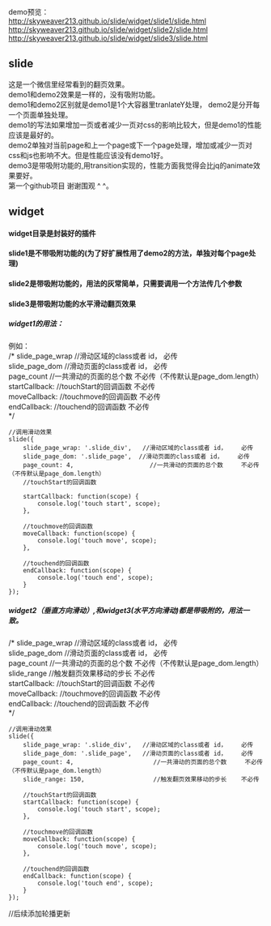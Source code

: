 demo预览：<br/>
http://skyweaver213.github.io/slide/widget/slide1/slide.html<br/>
http://skyweaver213.github.io/slide/widget/slide2/slide.html<br/>
http://skyweaver213.github.io/slide/widget/slide3/slide.html<br/>

<h2>slide</h2>
这是一个微信里经常看到的翻页效果。<br/>
demo1和demo2效果是一样的，没有吸附功能。<br/>
demo1和demo2区别就是demo1是1个大容器里tranlateY处理， demo2是分开每一个页面单独处理。<br/>
demo1的写法如果增加一页或者减少一页对css的影响比较大，但是demo1的性能应该是最好的。<br/>
demo2单独对当前page和上一个page或下一个page处理，增加或减少一页对css和js也影响不大。但是性能应该没有demo1好。<br/>
demo3是带吸附功能的,用transition实现的，性能方面我觉得会比jq的animate效果要好。<br/>
第一个github项目 谢谢围观 ^ ^。<br/>

<h2>widget</h2>
<h4>widget目录是封装好的插件</h4>
<h4>slide1是不带吸附功能的(为了好扩展性用了demo2的方法，单独对每个page处理)</h4>
<h4>slide2是带吸附功能的，用法的灰常简单，只需要调用一个方法传几个参数</h4>
<h4>slide3是带吸附功能的水平滑动翻页效果</h4>

<h5>widget1的用法：</h5>

例如：  
    /*
     slide_page_wrap          //滑动区域的class或者 id，            必传<br>
     slide_page_dom          //滑动页面的class或者 id，             必传<br>
     page_count              //一共滑动的页面的总个数               不必传（不传默认是page_dom.length）<br>
     startCallback:          //touchStart的回调函数                 不必传<br>
     moveCallback:           //touchmove的回调函数                  不必传<br>
     endCallback:            //touchend的回调函数                   不必传<br>
     */

    //调用滑动效果
    slide({
        slide_page_wrap: '.slide_div',   //滑动区域的class或者 id，    必传
        slide_page_dom: '.slide_page',  //滑动页面的class或者 id，    必传
        page_count: 4,                     //一共滑动的页面的总个数     不必传 （不传默认是page_dom.length）
        //touchStart的回调函数

        startCallback: function(scope) {
            console.log('touch start', scope);
        },

        //touchmove的回调函数
        moveCallback: function(scope) {
            console.log('touch move', scope);
        },

        //touchend的回调函数
        endCallback: function(scope) {
            console.log('touch end', scope);
        }
    });

<h5>widget2（垂直方向滑动）,和widget3(水平方向滑动)都是带吸附的，用法一致。</h5>

 /*
     slide_page_wrap          //滑动区域的class或者 id，            必传 <br/>
     slide_page_dom          //滑动页面的class或者 id，             必传 <br/>
     page_count              //一共滑动的页面的总个数               不必传（不传默认是page_dom.length） <br/>
     slide_range             //触发翻页效果移动的步长               不必传 <br/>
     startCallback:          //touchStart的回调函数                 不必传 <br/>
     moveCallback:           //touchmove的回调函数                  不必传 <br/>
     endCallback:            //touchend的回调函数                   不必传 <br/>
     */

    //调用滑动效果
    slide({
        slide_page_wrap: '.slide_div',   //滑动区域的class或者 id，    必传
        slide_page_dom: '.slide_page',   //滑动页面的class或者 id，    必传
        page_count: 4,                      //一共滑动的页面的总个数     不必传 （不传默认是page_dom.length）
        slide_range: 150,                   //触发翻页效果移动的步长    不必传

        //touchStart的回调函数
        startCallback: function(scope) {
            console.log('touch start', scope);
        },

        //touchmove的回调函数
        moveCallback: function(scope) {
            console.log('touch move', scope);
        },

        //touchend的回调函数
        endCallback: function(scope) {
            console.log('touch end', scope);
        }
    });

//后续添加轮播更新
